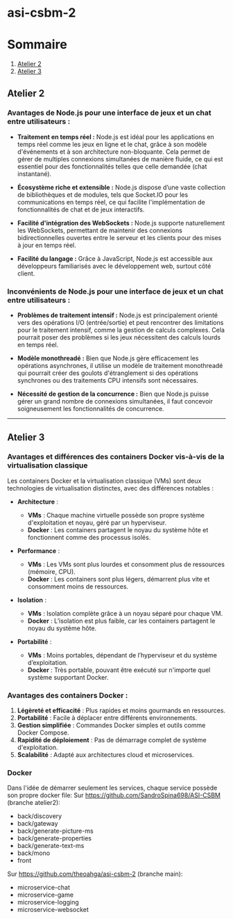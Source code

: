 # asi-csbm-2

# Sommaire

1. [Atelier 2](#atelier-2)
1. [Atelier 3](#atelier-3)

## Atelier 2

### Avantages de Node.js pour une interface de jeux et un chat entre utilisateurs :

- **Traitement en temps réel :** Node.js est idéal pour les applications en temps réel comme les jeux en ligne et le chat, grâce à son modèle d'événements et à son architecture non-bloquante. Cela permet de gérer de multiples connexions simultanées de manière fluide, ce qui est essentiel pour des fonctionnalités telles que celle demandée (chat instantané).

- **Écosystème riche et extensible :** Node.js dispose d’une vaste collection de bibliothèques et de modules, tels que Socket.IO pour les communications en temps réel, ce qui facilite l'implémentation de fonctionnalités de chat et de jeux interactifs.

- **Facilité d'intégration des WebSockets :** Node.js supporte naturellement les WebSockets, permettant de maintenir des connexions bidirectionnelles ouvertes entre le serveur et les clients pour des mises à jour en temps réel.

- **Facilité du langage :** Grâce à JavaScript, Node.js est accessible aux développeurs familiarisés avec le développement web, surtout côté client.


### Inconvénients de Node.js pour une interface de jeux et un chat entre utilisateurs :

- **Problèmes de traitement intensif :** Node.js est principalement orienté vers des opérations I/O (entrée/sortie) et peut rencontrer des limitations pour le traitement intensif, comme la gestion de calculs complexes. Cela pourrait poser des problèmes si les jeux nécessitent des calculs lourds en temps réel.

- **Modèle monothreadé :** Bien que Node.js gère efficacement les opérations asynchrones, il utilise un modèle de traitement monothreadé qui pourrait créer des goulots d'étranglement si des opérations synchrones ou des traitements CPU intensifs sont nécessaires.

- **Nécessité de gestion de la concurrence :** Bien que Node.js puisse gérer un grand nombre de connexions simultanées, il faut concevoir soigneusement les fonctionnalités de concurrence.



----

## Atelier 3

### Avantages et différences des containers Docker vis-à-vis de la virtualisation classique

Les containers Docker et la virtualisation classique (VMs) sont deux technologies de virtualisation distinctes, avec des différences notables :

- **Architecture** :
    - **VMs** : Chaque machine virtuelle possède son propre système d'exploitation et noyau, géré par un hyperviseur.
    - **Docker** : Les containers partagent le noyau du système hôte et fonctionnent comme des processus isolés.

- **Performance** :
    - **VMs** : Les VMs sont plus lourdes et consomment plus de ressources (mémoire, CPU).
    - **Docker** : Les containers sont plus légers, démarrent plus vite et consomment moins de ressources.

- **Isolation** :
    - **VMs** : Isolation complète grâce à un noyau séparé pour chaque VM.
    - **Docker** : L’isolation est plus faible, car les containers partagent le noyau du système hôte.

- **Portabilité** :
    - **VMs** : Moins portables, dépendant de l’hyperviseur et du système d’exploitation.
    - **Docker** : Très portable, pouvant être exécuté sur n'importe quel système supportant Docker.

### Avantages des containers Docker :
1. **Légèreté et efficacité** : Plus rapides et moins gourmands en ressources.
2. **Portabilité** : Facile à déplacer entre différents environnements.
3. **Gestion simplifiée** : Commandes Docker simples et outils comme Docker Compose.
4. **Rapidité de déploiement** : Pas de démarrage complet de système d'exploitation.
5. **Scalabilité** : Adapté aux architectures cloud et microservices.

### Docker
Dans l'idée de démarrer seulement les services, chaque service possède son propre docker file:
Sur https://github.com/SandroSpina698/ASI-CSBM (branche atelier2):
  - back/discovery
  - back/gateway
  - back/generate-picture-ms
  - back/generate-properties
  - back/generate-text-ms
  - back/mono
  - front
    
Sur https://github.com/theoahga/asi-csbm-2 (branche main):
  -  microservice-chat
  -  microservice-game
  -  microservice-logging
  -  microservice-websocket
